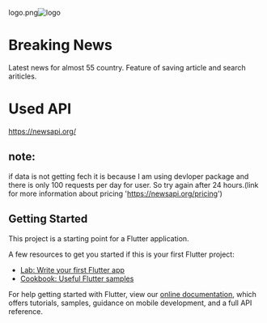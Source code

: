 
logo.png![logo](https://user-images.githubusercontent.com/63836638/122662730-e3226c80-d1b2-11eb-815e-f4ed09ad77ea.png)
# Breaking News
Latest news for almost 55 country. Feature of saving article and search ariticles.<br/>
# Used API
https://newsapi.org/

## note:
if data is not getting fech it is because  I am using devloper package and there is only 100 requests per day for user. So try again after 24 hours.(link for more information about pricing 'https://newsapi.org/pricing') 
## Getting Started

This project is a starting point for a Flutter application.

A few resources to get you started if this is your first Flutter project:

- [Lab: Write your first Flutter app](https://flutter.dev/docs/get-started/codelab)
- [Cookbook: Useful Flutter samples](https://flutter.dev/docs/cookbook)

For help getting started with Flutter, view our
[online documentation](https://flutter.dev/docs), which offers tutorials,
samples, guidance on mobile development, and a full API reference.
